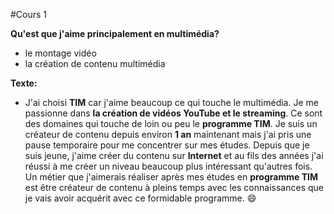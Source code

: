 #Cours 1 

**Qu'est que j'aime principalement en multimédia?**
* le montage vidéo
* la création de contenu multimédia

**Texte:**
* J'ai choisi **TIM** car j'aime beaucoup ce qui touche le multimédia. Je me passionne dans **la création de vidéos YouTube et le streaming**. Ce sont des domaines qui touche de loin ou peu le **programme TIM**. Je suis un créateur de contenu depuis environ **1 an** maintenant mais j'ai pris une pause temporaire pour me concentrer sur mes études. Depuis que je suis jeune, j'aime créer du contenu sur **Internet** et au fils des années j'ai réussi à me créer un niveau beaucoup plus intéressant qu'autres fois. Un métier que j'aimerais réaliser après mes études en **programme TIM** est être créateur de contenu à pleins temps avec les connaissances que je vais avoir acquérit avec ce formidable programme. 😄
